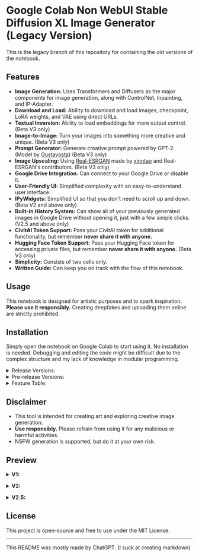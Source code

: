 # Google Colab Non WebUI Stable Diffusion XL Image Generator (Legacy Version)

This is the legacy branch of this repository for containing the old versions of the notebook.

## Features
- **Image Generation:** Uses Transformers and Diffusers as the major components for image generation, along with ControlNet, Inpainting, and IP-Adapter.
- **Download and Load:** Ability to download and load images, checkpoint, LoRA weights, and VAE using direct URLs.
- **Textual Inversion:** Ability to load embeddings for more output control. (Beta V3 only)
- **Image-to-Image:** Turn your images into something more creative and unique. (Beta V3 only)
- **Prompt Generator:** Generate creative prompt powered by GPT-2. (Model by [Gustavosta](https://huggingface.co/Gustavosta)) (Beta V3 only)
- **Image Upscaling:** Using [Real-ESRGAN](https://github.com/xinntao/Real-ESRGAN) made by [xinntao](https://github.com/xinntao) and Real-ESRGAN's contributors. (Beta V3 only)
- **Google Drive Integration:** Can connect to your Google Drive or disable it.
- **User-Friendly UI:** Simplified complexity with an easy-to-understand user interface.
- **IPyWidgets:** Simplified UI so that you don't need to scroll up and down. (Beta V2 and above only)
- **Built-in History System:** Can show all of your previously generated images in Google Drive without opening it, just with a few simple clicks. (V2.5 and above only)
- **CivitAI Token Support:** Pass your CivitAI token for additional functionality, but remember **never share it with anyone.**
- **Hugging Face Token Support:** Pass your Hugging Face token for accessing private files, but remember **never share it with anyone.** (Beta V3 only)
- **Simplicity:** Consists of two cells only.
- **Written Guide:** Can keep you on track with the flow of this notebook. 

## Usage
This notebook is designed for artistic purposes and to spark inspiration. **Please use it responsibly.** Creating deepfakes and uploading them online are strictly prohibited.

## Installation
Simply open the notebook on Google Colab to start using it. No installation is needed. Debugging and editing the code might be difficult due to the complex structure and my lack of knowledge in modular programming.

<details> <summary> Release Versions: </summary>

- **V1:** [![Open In Colab](https://colab.research.google.com/assets/colab-badge.svg)](https://colab.research.google.com/drive/18cUHh7H1c4qUijSD50uQUNl0Fq8wq7nY)
- **V2:** [![Open In Colab](https://colab.research.google.com/assets/colab-badge.svg)](https://colab.research.google.com/drive/1CQeZADunh6tEZCBOleDkZY96osYkRk5I)
- **V2.5:** [![Open In Colab](https://colab.research.google.com/assets/colab-badge.svg)](https://colab.research.google.com/drive/13sfGKPhbCvNon0rpVvImUwVpZ3lkcuit)
</details>

<details> <summary> Pre-release Versions: </summary>

- **Alpha V1:** [![Open In Colab](https://colab.research.google.com/assets/colab-badge.svg)](https://colab.research.google.com/drive/14Cwd4DUEj9y1uWrSnFIaX4qItdPmTiVq)
- **Beta V2:** [![Open In Colab](https://colab.research.google.com/assets/colab-badge.svg)](https://colab.research.google.com/drive/1d5X_kSjUIEA4vSy8a-QTFbVLk8Y7AhJQ)
- **Beta V3:** [![Open In Colab](https://colab.research.google.com/assets/colab-badge.svg)](https://colab.research.google.com/drive/1wPT8aMUyJsOGMPdMgUH7AsZyC-KD9RTN)
</details>

<details> <summary>Feature Table:</summary>
  
| Features                                                                                   |  V1 |  V2  | V2.5 | Beta V3 |
|--------------------------------------------------------------------------------------------|-----|------|------|---------|
| Base pipelines (ControlNet, VAE, Inpainting, Text2Img)                                     | ✅  | ✅  | ✅   | ✅      |
| Base adapters (LoRA, IP-Adapter)                                                           | ✅  | ✅  | ✅   | ✅      |
| IPyWidgets                                                                                 | ❌  | ✅  | ✅   | ✅      |
| Saving and loading parameters                                                              | ❌  | ✅  | ✅   | ✅      |
| Interactive UI                                                                             | ❌  | ✅  | ✅   | ✅      |
| Linking widgets                                                                            | ❌  | ❌  | ✅   | ✅      |
| History system                                                                             | ❌  | ❌  | ✅   | ✅      |
| Upload images directly                                                                     | ❌  | ❌  | ✅   | ✅      |
| Image-to-image                                                                             | ❌  | ❌  | ❌   | ✅      |
| Textual inversion or embeddings                                                            | ❌  | ❌  | ❌   | ✅      |
| Send images from history to Image-to-image, ControlNet, Inpainting, and/or IP-Adapter      | ❌  | ❌  | ❌   | ✅      |
| Reset button (defaulting the parameters)                                                   | ❌  | ❌  | ❌   | ✅      |
| Compatibility with saved parameters from previous versions                                 | ❌  | ❌  | ❌   | ✅      |
| Preset system (saving and loading custom parameters)                                       | ❌  | ❌  | ❌   | ✅      |
| GPT-2 Prompt Generator                                                                     | ❌  | ❌  | ❌   | ✅      |
| Hugging Face token integration                                                             | ❌  | ❌  | ❌   | ✅      |
| Real-ESRGAN Image Upscaling                                                                | ❌  | ❌  | ❌   | ✅      |
</details>


## Disclaimer
- This tool is intended for creating art and exploring creative image generation.
- **Use responsibly.** Please refrain from using it for any malicious or harmful activities.
- NSFW generation is supported, but do it at your own risk.

## Preview

<details> <summary> <b>V1:</b> </summary> <br>
  
The resolution is too big. [Consider checking it manually.](docs/v1/v1.png) </details>

<details> <summary> <b>V2:</b> </summary> <br>
  
![general_settings_v2](docs/v2/general_settings.png)

![advanced_settings_v2](docs/v2/advanced_settings.png) </details>

<details> <summary> <b>V2.5:</b> </summary> <br>
  
![general_settings_v2.5](docs/v2.5/general_settings.png)

![advanced_settings_v2.5](docs/v2.5/advanced_settings.png)

![history_v2.5](docs/v2.5/history.png) </details>

## License
This project is open-source and free to use under the MIT License.

---

This README was mostly made by ChatGPT. (I suck at creating markdown)
